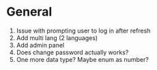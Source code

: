# General
1. Issue with prompting user to log in after refresh
2. Add multi lang (2 languages)
3. Add admin panel
4. Does change password actually works?
5. One more data type? Maybe enum as number?